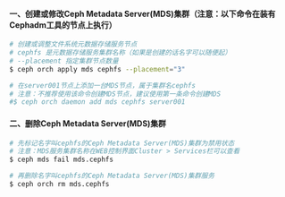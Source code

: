 #### 一、创建或修改Ceph Metadata Server(MDS)集群（注意：以下命令在装有Cephadm工具的节点上执行）
```bash
# 创建或调整文件系统元数据存储服务节点
# cephfs 是元数据存储服务集群名称（如果是创建的话名字可以随便起）
# --placement 指定集群节点数量
$ ceph orch apply mds cephfs --placement="3"

# 在server001节点上添加一台MDS节点，属于集群名cephfs
# 注意：不推荐使用该命令创建MDS节点，建议使用第一条命令创建MDS
#$ ceph orch daemon add mds cephfs server001
```

#### 二、删除Ceph Metadata Server(MDS)集群
```bash
# 先标记名字叫cephfs的Ceph Metadata Server(MDS)集群为禁用状态
# 注意：MDS服务集群名称在WEB控制界面Cluster > Services栏可以查看
$ ceph mds fail mds.cephfs

# 再删除名字叫cephfs的Ceph Metadata Server(MDS)集群服务
$ ceph orch rm mds.cephfs
```